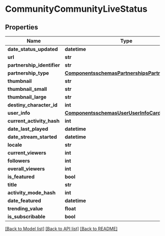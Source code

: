 # CommunityCommunityLiveStatus

## Properties
Name | Type | Description | Notes
------------ | ------------- | ------------- | -------------
**date_status_updated** | **datetime** |  | [optional] 
**url** | **str** |  | [optional] 
**partnership_identifier** | **str** |  | [optional] 
**partnership_type** | [**ComponentsschemasPartnershipsPartnershipType**](ComponentsschemasPartnershipsPartnershipType.md) |  | [optional] 
**thumbnail** | **str** |  | [optional] 
**thumbnail_small** | **str** |  | [optional] 
**thumbnail_large** | **str** |  | [optional] 
**destiny_character_id** | **int** |  | [optional] 
**user_info** | [**ComponentsschemasUserUserInfoCard**](ComponentsschemasUserUserInfoCard.md) |  | [optional] 
**current_activity_hash** | **int** |  | [optional] 
**date_last_played** | **datetime** |  | [optional] 
**date_stream_started** | **datetime** |  | [optional] 
**locale** | **str** |  | [optional] 
**current_viewers** | **int** |  | [optional] 
**followers** | **int** |  | [optional] 
**overall_viewers** | **int** |  | [optional] 
**is_featured** | **bool** |  | [optional] 
**title** | **str** |  | [optional] 
**activity_mode_hash** | **int** |  | [optional] 
**date_featured** | **datetime** |  | [optional] 
**trending_value** | **float** |  | [optional] 
**is_subscribable** | **bool** |  | [optional] 

[[Back to Model list]](../README.md#documentation-for-models) [[Back to API list]](../README.md#documentation-for-api-endpoints) [[Back to README]](../README.md)


